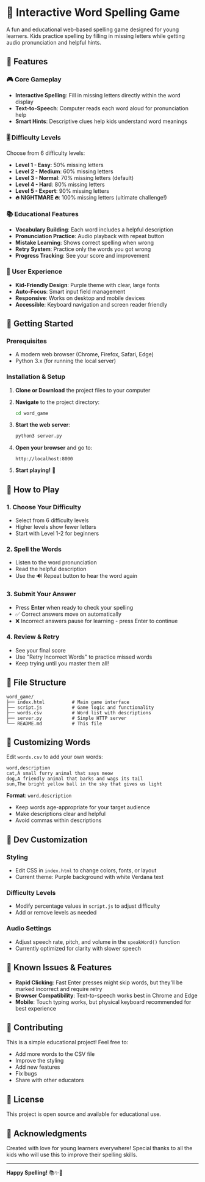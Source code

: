 # 🎯 Interactive Word Spelling Game

A fun and educational web-based spelling game designed for young learners. Kids practice spelling by filling in missing letters while getting audio pronunciation and helpful hints.

## 🌟 Features

### 🎮 Core Gameplay
- **Interactive Spelling**: Fill in missing letters directly within the word display
- **Text-to-Speech**: Computer reads each word aloud for pronunciation help
- **Smart Hints**: Descriptive clues help kids understand word meanings

### 🎚️ Difficulty Levels
Choose from 6 difficulty levels:
- **Level 1 - Easy**: 50% missing letters
- **Level 2 - Medium**: 60% missing letters  
- **Level 3 - Normal**: 70% missing letters (default)
- **Level 4 - Hard**: 80% missing letters
- **Level 5 - Expert**: 90% missing letters
- **🔥 NIGHTMARE 🔥**: 100% missing letters (ultimate challenge!)

### 📚 Educational Features
- **Vocabulary Building**: Each word includes a helpful description
- **Pronunciation Practice**: Audio playback with repeat button
- **Mistake Learning**: Shows correct spelling when wrong
- **Retry System**: Practice only the words you got wrong
- **Progress Tracking**: See your score and improvement

### 🎨 User Experience
- **Kid-Friendly Design**: Purple theme with clear, large fonts
- **Auto-Focus**: Smart input field management
- **Responsive**: Works on desktop and mobile devices
- **Accessible**: Keyboard navigation and screen reader friendly

## 🚀 Getting Started

### Prerequisites
- A modern web browser (Chrome, Firefox, Safari, Edge)
- Python 3.x (for running the local server)

### Installation & Setup

1. **Clone or Download** the project files to your computer

2. **Navigate** to the project directory:
   ```bash
   cd word_game
   ```

3. **Start the web server**:
   ```bash
   python3 server.py
   ```

4. **Open your browser** and go to:
   ```
   http://localhost:8000
   ```

5. **Start playing!** 🎉

## 📖 How to Play

### 1. **Choose Your Difficulty**
- Select from 6 difficulty levels
- Higher levels show fewer letters
- Start with Level 1-2 for beginners

### 2. **Spell the Words**
- Listen to the word pronunciation
- Read the helpful description
- Use the 🔊 Repeat button to hear the word again

### 3. **Submit Your Answer**
- Press **Enter** when ready to check your spelling
- ✅ Correct answers move on automatically
- ❌ Incorrect answers pause for learning - press Enter to continue

### 4. **Review & Retry**
- See your final score
- Use "Retry Incorrect Words" to practice missed words
- Keep trying until you master them all!

## 📁 File Structure

```
word_game/
├── index.html          # Main game interface
├── script.js           # Game logic and functionality
├── words.csv           # Word list with descriptions
├── server.py           # Simple HTTP server
└── README.md           # This file
```

## 📝 Customizing Words

Edit `words.csv` to add your own words:

```csv
word,description
cat,A small furry animal that says meow
dog,A friendly animal that barks and wags its tail
sun,The bright yellow ball in the sky that gives us light
```

**Format**: `word,description`
- Keep words age-appropriate for your target audience
- Make descriptions clear and helpful
- Avoid commas within descriptions

## 🎨 Dev Customization

### Styling
- Edit CSS in `index.html` to change colors, fonts, or layout
- Current theme: Purple background with white Verdana text

### Difficulty Levels
- Modify percentage values in `script.js` to adjust difficulty
- Add or remove levels as needed

### Audio Settings
- Adjust speech rate, pitch, and volume in the `speakWord()` function
- Currently optimized for clarity with slower speech

## 🐛 Known Issues & Features

- **Rapid Clicking**: Fast Enter presses might skip words, but they'll be marked incorrect and require retry
- **Browser Compatibility**: Text-to-speech works best in Chrome and Edge
- **Mobile**: Touch typing works, but physical keyboard recommended for best experience

## 🤝 Contributing

This is a simple educational project! Feel free to:
- Add more words to the CSV file
- Improve the styling
- Add new features
- Fix bugs
- Share with other educators

## 📄 License

This project is open source and available for educational use.

## 🎉 Acknowledgments

Created with love for young learners everywhere! Special thanks to all the kids who will use this to improve their spelling skills.

---

**Happy Spelling!** 📚✨🎯
